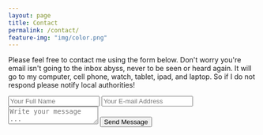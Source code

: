 ```yaml
---
layout: page
title: Contact
permalink: /contact/
feature-img: "img/color.png"
---
```

Please feel free to contact me using the form below. Don't worry you're email isn't going to the inbox abyss, never to be seen or heard again. It will go to my computer, cell phone, watch, tablet, ipad, and laptop. So if I do not respond please notify local authorities!

<!-- #1 -->
<form action="https://getsimpleform.com/messages?form_api_token=4e23b1f32d4fd02592ec17823f9b4546" method="post">
  <!-- the redirect_to is optional, the form will redirect to the referrer on submission -->
  <!-- #2 -->
  <input type='hidden' name='redirect_to' value='http://vdelacue.github.io/thank-you' />
  <input type='text' name='name' placeholder='Your Full Name' />
  <input type='email' name='email' placeholder='Your E-mail Address' />
  <textarea name='message' placeholder='Write your message ...'></textarea>
  <input type='submit' value='Send Message' />
</form>


